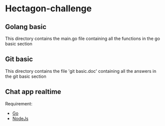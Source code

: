 # Hectagon-challenge


## Golang basic
This directory contains the main.go file containing all the functions in the go basic section

## Git basic
This directory contains the file 'git basic.doc' containing all the answers in the git basic section


## Chat app realtime

Requirement:
* [Go](https://go.dev/)
* [NodeJs](https://nodejs.org/en/)
